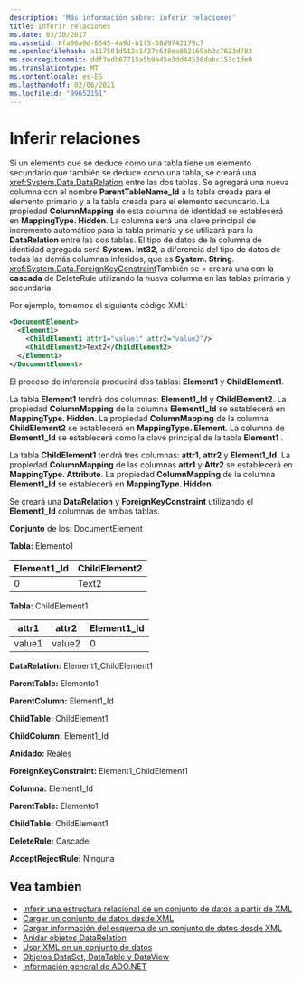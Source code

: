 ```yaml
---
description: 'Más información sobre: inferir relaciones'
title: Inferir relaciones
ms.date: 03/30/2017
ms.assetid: 8fa86a9d-6545-4a9d-b1f5-58d9742179c7
ms.openlocfilehash: a117581d512c1427c638ea862169ab3c7623d783
ms.sourcegitcommit: ddf7edb67715a5b9a45e3dd44536dabc153c1de0
ms.translationtype: MT
ms.contentlocale: es-ES
ms.lasthandoff: 02/06/2021
ms.locfileid: "99652151"
---
```

# <a name="inferring-relationships"></a>Inferir relaciones

Si un elemento que se deduce como una tabla tiene un elemento secundario que también se deduce como una tabla, se creará una <xref:System.Data.DataRelation> entre las dos tablas. Se agregará una nueva columna con el nombre **ParentTableName_Id** a la tabla creada para el elemento primario y a la tabla creada para el elemento secundario. La propiedad **ColumnMapping** de esta columna de identidad se establecerá en **MappingType. Hidden**. La columna será una clave principal de incremento automático para la tabla primaria y se utilizará para la **DataRelation** entre las dos tablas. El tipo de datos de la columna de identidad agregada será **System. Int32**, a diferencia del tipo de datos de todas las demás columnas inferidos, que es **System. String**. <xref:System.Data.ForeignKeyConstraint>También se   =  creará una con la **cascada** de DeleteRule utilizando la nueva columna en las tablas primaria y secundaria.  
  
 Por ejemplo, tomemos el siguiente código XML:  
  
```xml  
<DocumentElement>  
  <Element1>  
    <ChildElement1 attr1="value1" attr2="value2"/>  
    <ChildElement2>Text2</ChildElement2>  
  </Element1>  
</DocumentElement>  
```  
  
 El proceso de inferencia producirá dos tablas: **Element1** y **ChildElement1**.  
  
 La tabla **Element1** tendrá dos columnas: **Element1_Id** y **ChildElement2**. La propiedad **ColumnMapping** de la columna **Element1_Id** se establecerá en **MappingType. Hidden**. La propiedad **ColumnMapping** de la columna **ChildElement2** se establecerá en **MappingType. Element**. La columna de **Element1_Id** se establecerá como la clave principal de la tabla **Element1** .  
  
 La tabla **ChildElement1** tendrá tres columnas: **attr1**, **attr2** y **Element1_Id**. La propiedad **ColumnMapping** de las columnas **attr1** y **Attr2** se establecerá en **MappingType. Attribute**. La propiedad **ColumnMapping** de la columna **Element1_Id** se establecerá en **MappingType. Hidden**.  
  
 Se creará una **DataRelation** y **ForeignKeyConstraint** utilizando el **Element1_Id** columnas de ambas tablas.  
  
 **Conjunto** de los: DocumentElement  
  
 **Tabla:** Elemento1  
  
|Element1_Id|ChildElement2|  
|------------------|-------------------|  
|0|Text2|  
  
 **Tabla:** ChildElement1  
  
|attr1|attr2|Element1_Id|  
|-----------|-----------|------------------|  
|value1|value2|0|  
  
 **DataRelation:** Element1_ChildElement1  
  
 **ParentTable:** Elemento1  
  
 **ParentColumn:** Element1_Id  
  
 **ChildTable:** ChildElement1  
  
 **ChildColumn:** Element1_Id  
  
 **Anidado:** Reales  
  
 **ForeignKeyConstraint:** Element1_ChildElement1  
  
 **Columna:** Element1_Id  
  
 **ParentTable:** Elemento1  
  
 **ChildTable:** ChildElement1  
  
 **DeleteRule:** Cascade  
  
 **AcceptRejectRule:** Ninguna  
  
## <a name="see-also"></a>Vea también

- [Inferir una estructura relacional de un conjunto de datos a partir de XML](inferring-dataset-relational-structure-from-xml.md)
- [Cargar un conjunto de datos desde XML](loading-a-dataset-from-xml.md)
- [Cargar información del esquema de un conjunto de datos desde XML](loading-dataset-schema-information-from-xml.md)
- [Anidar objetos DataRelation](nesting-datarelations.md)
- [Usar XML en un conjunto de datos](using-xml-in-a-dataset.md)
- [Objetos DataSet, DataTable y DataView](index.md)
- [Información general de ADO.NET](../ado-net-overview.md)
